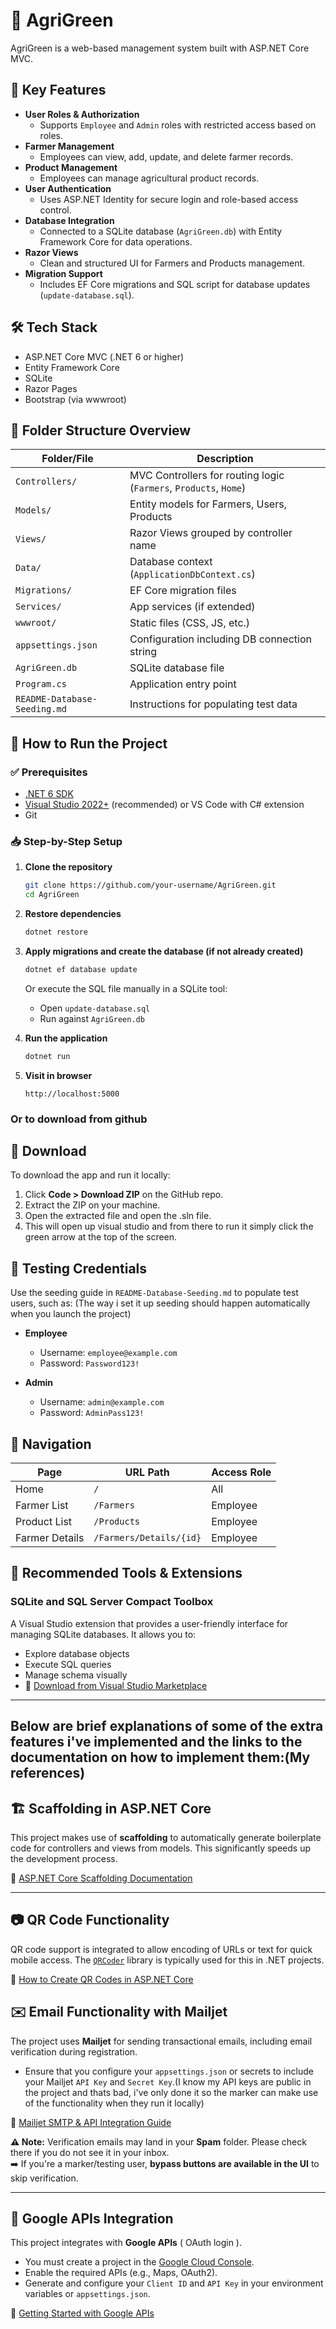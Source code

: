 # 🌿 AgriGreen

AgriGreen is a web-based management system built with ASP.NET Core MVC. 

## 📌 Key Features

- **User Roles & Authorization**
  - Supports `Employee` and `Admin` roles with restricted access based on roles.
- **Farmer Management**
  - Employees can view, add, update, and delete farmer records.
- **Product Management**
  - Employees can manage agricultural product records.
- **User Authentication**
  - Uses ASP.NET Identity for secure login and role-based access control.
- **Database Integration**
  - Connected to a SQLite database (`AgriGreen.db`) with Entity Framework Core for data operations.
- **Razor Views**
  - Clean and structured UI for Farmers and Products management.
- **Migration Support**
  - Includes EF Core migrations and SQL script for database updates (`update-database.sql`).

## 🛠️ Tech Stack

- ASP.NET Core MVC (.NET 6 or higher)
- Entity Framework Core
- SQLite
- Razor Pages
- Bootstrap (via wwwroot)

## 📂 Folder Structure Overview

| Folder/File               | Description |
|--------------------------|-------------|
| `Controllers/`           | MVC Controllers for routing logic (`Farmers`, `Products`, `Home`) |
| `Models/`                | Entity models for Farmers, Users, Products |
| `Views/`                 | Razor Views grouped by controller name |
| `Data/`                  | Database context (`ApplicationDbContext.cs`) |
| `Migrations/`            | EF Core migration files |
| `Services/`              | App services (if extended) |
| `wwwroot/`               | Static files (CSS, JS, etc.) |
| `appsettings.json`       | Configuration including DB connection string |
| `AgriGreen.db`           | SQLite database file |
| `Program.cs`             | Application entry point |
| `README-Database-Seeding.md` | Instructions for populating test data |

## 🚀 How to Run the Project

### ✅ Prerequisites

- [.NET 6 SDK](https://dotnet.microsoft.com/download/dotnet/6.0)
- [Visual Studio 2022+](https://visualstudio.microsoft.com/) (recommended) or VS Code with C# extension
- Git

### 📥 Step-by-Step Setup

1. **Clone the repository**
   ```bash
   git clone https://github.com/your-username/AgriGreen.git
   cd AgriGreen
   ```

2. **Restore dependencies**
   ```bash
   dotnet restore
   ```

3. **Apply migrations and create the database (if not already created)**
   ```bash
   dotnet ef database update
   ```

   Or execute the SQL file manually in a SQLite tool:
   - Open `update-database.sql`
   - Run against `AgriGreen.db`

4. **Run the application**
   ```bash
   dotnet run
   ```

5. **Visit in browser**
   ```
   http://localhost:5000
   ```
### Or to download from github 
## 📎 Download 

To download the app and run it locally:

1. Click **Code > Download ZIP** on the GitHub repo.
2. Extract the ZIP on your machine.
3. Open the extracted file and open the .sln file.
4. This will open up visual studio and from there to run it simply click the green arrow at the top of the screen.
## 🧪 Testing Credentials

Use the seeding guide in `README-Database-Seeding.md` to populate test users, such as: (The way i set it up seeding should happen automatically when you launch the project)

- **Employee**
  - Username: `employee@example.com`
  - Password: `Password123!`

- **Admin**
  - Username: `admin@example.com`
  - Password: `AdminPass123!`

## 🧭 Navigation

| Page            | URL Path         | Access Role |
|-----------------|------------------|-------------|
| Home            | `/`              | All         |
| Farmer List     | `/Farmers`       | Employee    |
| Product List    | `/Products`      | Employee    |
| Farmer Details  | `/Farmers/Details/{id}` | Employee    |



## 🔧 Recommended Tools & Extensions

### SQLite and SQL Server Compact Toolbox
A Visual Studio extension that provides a user-friendly interface for managing SQLite databases. It allows you to:
- Explore database objects
- Execute SQL queries
- Manage schema visually
- 🔗 [Download from Visual Studio Marketplace](https://marketplace.visualstudio.com/items?itemName=ErikEJ.SQLServerCompactSQLiteToolbox)

---
## Below are brief explanations of some of the extra features i've implemented and the links to the documentation on how to implement them:(My references)




## 🏗️ Scaffolding in ASP.NET Core

This project makes use of **scaffolding** to automatically generate boilerplate code for controllers and views from models. This significantly speeds up the development process.

🔗 [ASP.NET Core Scaffolding Documentation](https://learn.microsoft.com/en-us/aspnet/core/tutorials/first-mvc-app/adding-model?view=aspnetcore-6.0&tabs=visual-studio)

---

## 📷 QR Code Functionality

QR code support is integrated to allow encoding of URLs or text for quick mobile access. The [`QRCoder`](https://github.com/codebude/QRCoder) library is typically used for this in .NET projects.

🔗 [How to Create QR Codes in ASP.NET Core](https://www.c-sharpcorner.com/article/creating-qrcode-in-asp-net-core/)
## ✉️ Email Functionality with Mailjet

The project uses **Mailjet** for sending transactional emails, including email verification during registration.

- Ensure that you configure your `appsettings.json` or secrets to include your Mailjet `API Key` and `Secret Key`.(I know my API keys are public in the project and thats bad, i've only done it so the marker can make use of the functionality when they run it locally)

🔗 [Mailjet SMTP & API Integration Guide](https://dev.mailjet.com/email/guides/send-api-v31/)

**⚠️ Note:** Verification emails may land in your **Spam** folder. Please check there if you do not see it in your inbox.  
➡️ If you're a marker/testing user, **bypass buttons are available in the UI** to skip verification.

---

## 🔐 Google APIs Integration

This project integrates with **Google APIs** ( OAuth login ).

- You must create a project in the [Google Cloud Console](https://console.cloud.google.com/).
- Enable the required APIs (e.g., Maps, OAuth2).
- Generate and configure your `Client ID` and `API Key` in your environment variables or `appsettings.json`.

🔗 [Getting Started with Google APIs](https://developers.google.com/api-client-library/dotnet/start)


